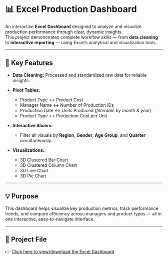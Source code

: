 # 📊 Excel Production Dashboard  

An interactive **Excel Dashboard** designed to analyze and visualize production performance through clear, dynamic insights.  
This project demonstrates complete workflow skills — from **data cleaning** to **interactive reporting** — using Excel’s analytical and visualization tools.  

---

## 🔧 Key Features  

- **Data Cleaning:** Processed and standardized raw data for reliable insights.  

- **Pivot Tables:**  
  - Product Type ↔ Product Cost  
  - Manager Name ↔ Number of Production IDs  
  - Production Date ↔ Units Produced *(filterable by month & year)*  
  - Product Type ↔ Production Cost per Unit  

- **Interactive Slicers:**  
  - Filter all visuals by **Region**, **Gender**, **Age Group**, and **Quarter** simultaneously.  

- **Visualizations:**  
  - 3D Clustered Bar Chart  
  - 3D Clustered Column Chart  
  - 3D Line Chart  
  - 3D Pie Chart  

---

## 💡 Purpose  

This dashboard helps visualize key production metrics, track performance trends, and compare efficiency across managers and product types — all in one interactive, easy-to-navigate interface.  

---
## 📄 Project File  

👉 [Click here to view/download the Excel Dashboard](https://github.com/Divit-Lamba/Data-Analysis-Excel-Dashboard/blob/main/Production%20Dashboard.xlsx)
